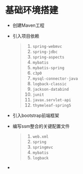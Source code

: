 # 基础环境搭建

+ 创建Maven工程

+ 引入项目依赖

  > 1. `spring-webmvc`
  > 2. `spring-jdbc`
  > 3. `spring-aspects`
  > 4. `mybatis`
  > 5. `mybatis-spring`
  > 6. `c3p0`
  > 7. `mysql-connector-java`
  > 8. `logback-classic`
  > 9. `jackson-databind`
  > 10. `junit`
  > 11. `javax.servlet-api`
  > 12. `thymeleaf-spring5`

+ 引入bootstrap前端框架

+ 编写ssm整合的关键配置文件

  > 1. `web.xml`
  > 2. `spring`
  > 3. `springmvc`
  > 4. `mybatis`
  > 5. `logback`

+ 